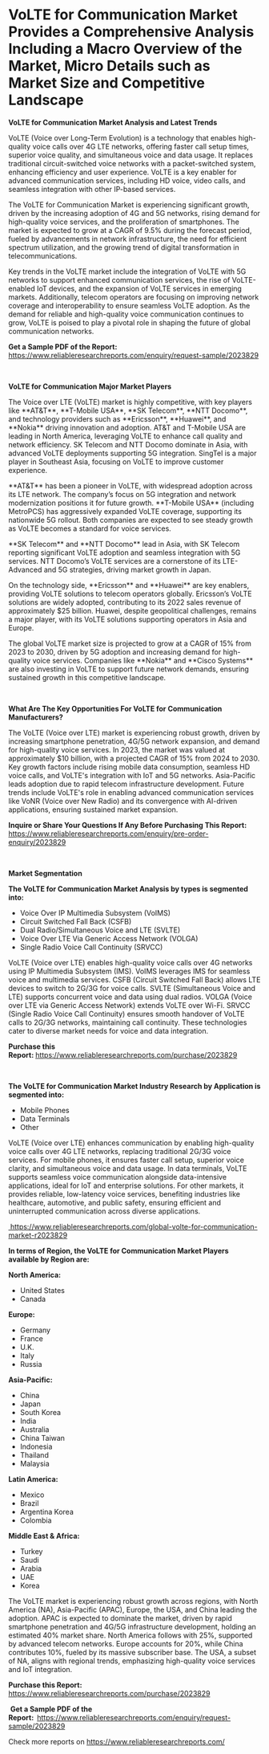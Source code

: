 <p><h1>VoLTE for Communication Market Provides a Comprehensive Analysis Including a Macro Overview of the Market, Micro Details such as Market Size and Competitive Landscape</h1></p><p><strong>VoLTE for Communication Market Analysis and Latest Trends</strong></p>
<p><p>VoLTE (Voice over Long-Term Evolution) is a technology that enables high-quality voice calls over 4G LTE networks, offering faster call setup times, superior voice quality, and simultaneous voice and data usage. It replaces traditional circuit-switched voice networks with a packet-switched system, enhancing efficiency and user experience. VoLTE is a key enabler for advanced communication services, including HD voice, video calls, and seamless integration with other IP-based services.</p><p>The VoLTE for Communication Market is experiencing significant growth, driven by the increasing adoption of 4G and 5G networks, rising demand for high-quality voice services, and the proliferation of smartphones. The market is expected to grow at a CAGR of 9.5% during the forecast period, fueled by advancements in network infrastructure, the need for efficient spectrum utilization, and the growing trend of digital transformation in telecommunications.</p><p>Key trends in the VoLTE market include the integration of VoLTE with 5G networks to support enhanced communication services, the rise of VoLTE-enabled IoT devices, and the expansion of VoLTE services in emerging markets. Additionally, telecom operators are focusing on improving network coverage and interoperability to ensure seamless VoLTE adoption. As the demand for reliable and high-quality voice communication continues to grow, VoLTE is poised to play a pivotal role in shaping the future of global communication networks.</p></p>
<p><strong>Get a Sample PDF of the Report:&nbsp;</strong> <a href="https://www.reliableresearchreports.com/enquiry/request-sample/2023829?utm_campaign=2009&utm_medium=2&utm_source=Github&utm_content=ia&utm_term=20012025&utm_id=volte-for-communication">https://www.reliableresearchreports.com/enquiry/request-sample/2023829</a></p>
<p>&nbsp;</p>
<p><strong>VoLTE for Communication Major Market Players</strong></p>
<p><p>The Voice over LTE (VoLTE) market is highly competitive, with key players like **AT&T**, **T-Mobile USA**, **SK Telecom**, **NTT Docomo**, and technology providers such as **Ericsson**, **Huawei**, and **Nokia** driving innovation and adoption. AT&T and T-Mobile USA are leading in North America, leveraging VoLTE to enhance call quality and network efficiency. SK Telecom and NTT Docomo dominate in Asia, with advanced VoLTE deployments supporting 5G integration. SingTel is a major player in Southeast Asia, focusing on VoLTE to improve customer experience.</p><p>**AT&T** has been a pioneer in VoLTE, with widespread adoption across its LTE network. The company’s focus on 5G integration and network modernization positions it for future growth. **T-Mobile USA** (including MetroPCS) has aggressively expanded VoLTE coverage, supporting its nationwide 5G rollout. Both companies are expected to see steady growth as VoLTE becomes a standard for voice services.</p><p>**SK Telecom** and **NTT Docomo** lead in Asia, with SK Telecom reporting significant VoLTE adoption and seamless integration with 5G services. NTT Docomo’s VoLTE services are a cornerstone of its LTE-Advanced and 5G strategies, driving market growth in Japan.</p><p>On the technology side, **Ericsson** and **Huawei** are key enablers, providing VoLTE solutions to telecom operators globally. Ericsson’s VoLTE solutions are widely adopted, contributing to its 2022 sales revenue of approximately $25 billion. Huawei, despite geopolitical challenges, remains a major player, with its VoLTE solutions supporting operators in Asia and Europe.</p><p>The global VoLTE market size is projected to grow at a CAGR of 15% from 2023 to 2030, driven by 5G adoption and increasing demand for high-quality voice services. Companies like **Nokia** and **Cisco Systems** are also investing in VoLTE to support future network demands, ensuring sustained growth in this competitive landscape.</p></p>
<p>&nbsp;</p>
<p><strong>What Are The Key Opportunities For VoLTE for Communication Manufacturers?</strong></p>
<p><p>The VoLTE (Voice over LTE) market is experiencing robust growth, driven by increasing smartphone penetration, 4G/5G network expansion, and demand for high-quality voice services. In 2023, the market was valued at approximately $10 billion, with a projected CAGR of 15% from 2024 to 2030. Key growth factors include rising mobile data consumption, seamless HD voice calls, and VoLTE's integration with IoT and 5G networks. Asia-Pacific leads adoption due to rapid telecom infrastructure development. Future trends include VoLTE's role in enabling advanced communication services like VoNR (Voice over New Radio) and its convergence with AI-driven applications, ensuring sustained market expansion.</p></p>
<p><strong>Inquire or Share Your Questions If Any Before Purchasing This Report:</strong> <a href="https://www.reliableresearchreports.com/enquiry/pre-order-enquiry/2023829?utm_campaign=2009&utm_medium=2&utm_source=Github&utm_content=ia&utm_term=20012025&utm_id=volte-for-communication">https://www.reliableresearchreports.com/enquiry/pre-order-enquiry/2023829</a></p>
<p>&nbsp;</p>
<p><strong>Market Segmentation</strong></p>
<p><strong>The VoLTE for Communication Market Analysis by types is segmented into:</strong></p>
<p><ul><li>Voice Over IP Multimedia Subsystem (VoIMS)</li><li>Circuit Switched Fall Back (CSFB)</li><li>Dual Radio/Simultaneous Voice and LTE (SVLTE)</li><li>Voice Over LTE Via Generic Access Network (VOLGA)</li><li>Single Radio Voice Call Continuity (SRVCC)</li></ul></p>
<p><p>VoLTE (Voice over LTE) enables high-quality voice calls over 4G networks using IP Multimedia Subsystem (IMS). VoIMS leverages IMS for seamless voice and multimedia services. CSFB (Circuit Switched Fall Back) allows LTE devices to switch to 2G/3G for voice calls. SVLTE (Simultaneous Voice and LTE) supports concurrent voice and data using dual radios. VOLGA (Voice over LTE via Generic Access Network) extends VoLTE over Wi-Fi. SRVCC (Single Radio Voice Call Continuity) ensures smooth handover of VoLTE calls to 2G/3G networks, maintaining call continuity. These technologies cater to diverse market needs for voice and data integration.</p></p>
<p><strong>Purchase this Report:&nbsp;</strong><a href="https://www.reliableresearchreports.com/purchase/2023829?utm_campaign=2009&utm_medium=2&utm_source=Github&utm_content=ia&utm_term=20012025&utm_id=volte-for-communication">https://www.reliableresearchreports.com/purchase/2023829</a></p>
<p>&nbsp;</p>
<p><strong>The VoLTE for Communication Market Industry Research by Application is segmented into:</strong></p>
<p><ul><li>Mobile Phones</li><li>Data Terminals</li><li>Other</li></ul></p>
<p><p>VoLTE (Voice over LTE) enhances communication by enabling high-quality voice calls over 4G LTE networks, replacing traditional 2G/3G voice services. For mobile phones, it ensures faster call setup, superior voice clarity, and simultaneous voice and data usage. In data terminals, VoLTE supports seamless voice communication alongside data-intensive applications, ideal for IoT and enterprise solutions. For other markets, it provides reliable, low-latency voice services, benefiting industries like healthcare, automotive, and public safety, ensuring efficient and uninterrupted communication across diverse applications.</p></p>
<p><a href="https://www.reliableresearchreports.com/global-volte-for-communication-market-r2023829?utm_campaign=2009&utm_medium=2&utm_source=Github&utm_content=ia&utm_term=20012025&utm_id=volte-for-communication">&nbsp;https://www.reliableresearchreports.com/global-volte-for-communication-market-r2023829</a></p>
<p><strong>In terms of Region, the VoLTE for Communication Market Players available by Region are:</strong></p>
<p>
    <p> <strong> North America: </strong>
        <ul>
            <li>United States</li>
            <li>Canada</li>
        </ul>
        </p> 
    <p> <strong> Europe: </strong>
        <ul>
            <li>Germany</li>
            <li>France</li>
            <li>U.K.</li>
            <li>Italy</li>
            <li>Russia</li>
        </ul>
        </p> 
    <p> <strong> Asia-Pacific: </strong>
        <ul>
            <li>China</li>
            <li>Japan</li>
            <li>South Korea</li>
            <li>India</li>
            <li>Australia</li>
            <li>China Taiwan</li>
            <li>Indonesia</li>
            <li>Thailand</li>
            <li>Malaysia</li>
        </ul>
        </p> 
    <p> <strong> Latin America: </strong>
        <ul>
            <li>Mexico</li>
            <li>Brazil</li>
            <li>Argentina Korea</li>
            <li>Colombia</li>
        </ul>
        </p> 
    <p> <strong> Middle East & Africa: </strong>
        <ul>
            <li>Turkey</li>
            <li>Saudi</li>
            <li>Arabia</li>
            <li>UAE</li>
            <li>Korea</li>
        </ul>
    </p>
    </p>
<p><p>The VoLTE market is experiencing robust growth across regions, with North America (NA), Asia-Pacific (APAC), Europe, the USA, and China leading the adoption. APAC is expected to dominate the market, driven by rapid smartphone penetration and 4G/5G infrastructure development, holding an estimated 40% market share. North America follows with 25%, supported by advanced telecom networks. Europe accounts for 20%, while China contributes 10%, fueled by its massive subscriber base. The USA, a subset of NA, aligns with regional trends, emphasizing high-quality voice services and IoT integration.</p></p>
<p><strong>Purchase this Report: </strong><a href="https://www.reliableresearchreports.com/purchase/2023829?utm_campaign=2009&utm_medium=2&utm_source=Github&utm_content=ia&utm_term=20012025&utm_id=volte-for-communication">https://www.reliableresearchreports.com/purchase/2023829</a></p>
<p>&nbsp;<strong>Get a Sample PDF of the Report:&nbsp;&nbsp;</strong><a href="https://www.reliableresearchreports.com/enquiry/request-sample/2023829?utm_campaign=2009&utm_medium=2&utm_source=Github&utm_content=ia&utm_term=20012025&utm_id=volte-for-communication">https://www.reliableresearchreports.com/enquiry/request-sample/2023829</a></p>
<p><strong></strong></p>
<p>Check more reports on <a href="https://www.reliableresearchreports.com/?utm_campaign=2009&utm_medium=2&utm_source=Github&utm_content=ia&utm_term=20012025&utm_id=volte-for-communication">https://www.reliableresearchreports.com/</a></p>